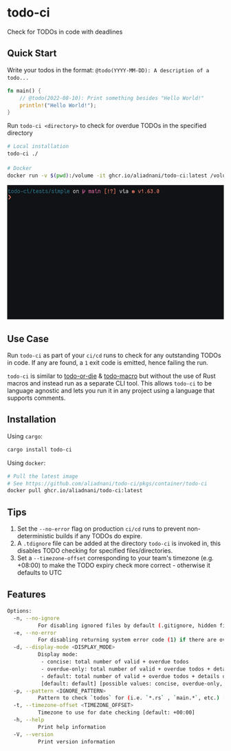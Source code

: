 # todo-ci

Check for TODOs in code with deadlines 

## Quick Start

Write your todos in the format: `@todo(YYYY-MM-DD): A description of a todo...`

```rust
fn main() {
    // @todo(2022-08-10): Print something besides "Hello World!"
    println!("Hello World!");
}
```

Run `todo-ci <directory>` to check for overdue TODOs in the specified directory

```bash
# Local installation
todo-ci ./

# Docker
docker run -v $(pwd):/volume -it ghcr.io/aliadnani/todo-ci:latest /volume
```

![todo-ci](docs/todo-ci.gif)

## Use Case

Run `todo-ci` as part of your `ci/cd` runs to check for any outstanding TODOs in code. If any are found, a `1` exit code is emitted, hence failing the run.

`todo-ci` is similar to [todo-or-die](https://github.com/davidpdrsn/todo-or-die) & [todo-macro](https://github.com/rgwood/todo-macro) but without the use of Rust macros and instead run as a separate CLI tool. This allows `todo-ci` to be language agnostic and lets you run it in any project using a language that supports comments.

## Installation

Using `cargo`:

```bash
cargo install todo-ci
```

Using `docker`:

```bash
# Pull the latest image
# See https://github.com/aliadnani/todo-ci/pkgs/container/todo-ci
docker pull ghcr.io/aliadnani/todo-ci:latest
```

## Tips

1. Set the `--no-error` flag on production `ci/cd` runs to prevent non-deterministic builds if any TODOs do expire.
2. A `.tdignore` file can be added at the directory `todo-ci` is invoked in, this disables TODO checking for specified files/directories.  
3. Set a  `--timezone-offset` corresponding to your team's timezone (e.g. +08:00) to make the TODO expiry check more correct - otherwise it defaults to UTC


## Features

```bash
Options:
  -n, --no-ignore
          For disabling ignored files by default (.gitignore, hidden files, etc.)
  -e, --no-error
          For disabling returning system error code (1) if there are overdue todos
  -d, --display-mode <DISPLAY_MODE>
          Display mode:
           - concise: total number of valid + overdue todos
           - overdue-only: total number of valid + overdue todos + details of overdue todos
           - default: total number of valid + overdue todos + details of all todos
           [default: default] [possible values: concise, overdue-only, default]
  -p, --pattern <IGNORE_PATTERN>
          Pattern to check `todos` for (i.e. `*.rs` , `main.*`, etc.) [default: *]
  -t, --timezone-offset <TIMEZONE_OFFSET>
          Timezone to use for date checking [default: +00:00]
  -h, --help
          Print help information
  -V, --version
          Print version information
```


